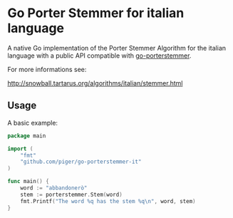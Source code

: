 # Go Porter Stemmer for italian language

A native Go implementation of the Porter Stemmer Algorithm for the italian language with a public API compatible with [go-porterstemmer](https://github.com/blevesearch/go-porterstemmer).

For more informations see:

http://snowball.tartarus.org/algorithms/italian/stemmer.html

## Usage

A basic example:

``` go
package main

import (
	"fmt"
	"github.com/piger/go-porterstemmer-it"
)

func main() {
	word := "abbandonerò"
	stem := porterstemmer.Stem(word)
	fmt.Printf("The word %q has the stem %q\n", word, stem)
}
```
